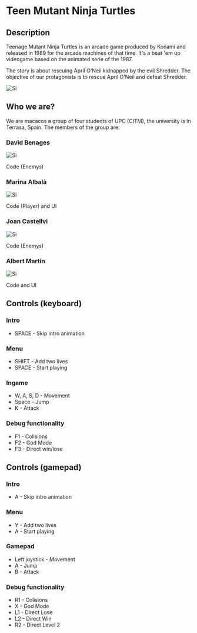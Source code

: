 # Teen Mutant Ninja Turtles

## Description

Teenage Mutant Ninja Turtles is an arcade game produced by Konami and released in 1989 for the arcade machines of that time. It's a beat 'em up videogame based on the animated serie of the 1987.

The story is about rescuing April O'Neil kidnapped by the evil Shredder. The objective of our protagonists is to rescue April O'Neil and defeat Shredder.


![Si](https://i0.wp.com/vgalmanac.com/wp-content/uploads/2018/04/Screenshot_2018-04-16-19-06-23.png?ssl=1)



## Who we are?

We are macacos a group of four students of UPC (CITM), the university is in Terrasa, Spain.
The members of the group are:

### David Benages
![Si](https://cdn.discordapp.com/attachments/774419181763821609/850797242708918332/264b8ff5-9185-43b8-b90b-b41eb591b9ad.png)

Code (Enemys)

### Marina Albalà
![Si](https://cdn.discordapp.com/attachments/778645749311340555/850809272744804352/ea7038f7-dbcb-4fdf-8895-18513f05bb64.png)

Code (Player) and UI

### Joan Castellvi
![Si](https://cdn.discordapp.com/attachments/833742498605694976/850796036581490708/Foto.jpg)

Code (Enemys)

### Albert Martin

![Si](https://cdnb.artstation.com/p/users/avatars/001/065/821/large/b87c195b4dd6416ba53652656fa7dc95.jpg?1552504970)

Code and UI


## Controls (keyboard)

### Intro

- SPACE - Skip intro animation

### Menu

- SHIFT - Add two lives
- SPACE - Start playing

### Ingame 

- W, A, S, D  - Movement
- Space - Jump
- K - Attack

### Debug functionality

- F1 - Colisions
- F2 - God Mode
- F3 - Direct win/lose

## Controls (gamepad)

### Intro

- A - Skip intro animation

### Menu

- Y - Add two lives
- A - Start playing

### Gamepad

- Left joystick  - Movement
- A - Jump
- B - Attack

### Debug functionality

- R1 - Colisions
- X - God Mode
- L1 - Direct Lose
- L2 - Direct Win
- R2 - Direct Level 2

